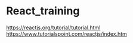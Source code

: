 # React_training
https://reactjs.org/tutorial/tutorial.html
https://www.tutorialspoint.com/reactjs/index.htm
